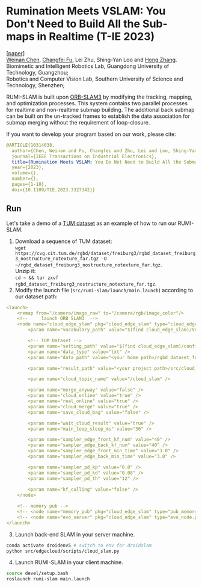 # Rumination Meets VSLAM: You Don't Need to Build All the Sub-maps in Realtime (T-IE 2023)
[[paper]](https://doi.org/10.1109/TIE.2023.3327342)<br>
[Weinan Chen](https://jdgcxy.gdut.edu.cn/info/1099/3473.htm), [Changfei Fu](https://rcvlab.eee.sustech.edu.cn/authors/changfei_fu/), Lei Zhu, Shing-Yan Loo and [Hong Zhang](https://rcvlab.eee.sustech.edu.cn/authors/hong_zhang/).<br>
Biomimetic and Intelligent Robotics Lab, Guangdong University of Technology, Guangzhou;<br>
Robotics and Computer Vision Lab, Southern University of Science and Technology, Shenzhen;

RUMI-SLAM is built upon [ORB-SLAM3](https://github.com/UZ-SLAMLab/ORB_SLAM3) by modifying the tracking, mapping, and optimization processes.
This system contains two parallel processes for realtime and non-realtime submap building. 
The additional back submap can be built on the un-tracked frames to establish the data association for submap merging without the requirement of loop-closure.

If you want to develop your program based on our work, please cite:
```yaml
@ARTICLE{10314038,
  author={Chen, Weinan and Fu, Changfei and Zhu, Lei and Loo, Shing-Yan and Zhang, Hong},
  journal={IEEE Transactions on Industrial Electronics}, 
  title={Rumination Meets VSLAM: You Do Not Need to Build All the Submaps in Realtime}, 
  year={2023},
  volume={},
  number={},
  pages={1-10},
  doi={10.1109/TIE.2023.3327342}}
```
## Run
Let's take a demo of a [TUM dataset](https://cvg.cit.tum.de/data/datasets/rgbd-dataset/download) as an example of how to run our RUMI-SLAM.

1. Download a sequence of TUM dataset:<br>
`wget https://cvg.cit.tum.de/rgbd/dataset/freiburg3/rgbd_dataset_freiburg3_nostructure_notexture_far.tgz -O ~/rgbd_dataset_freiburg3_nostructure_notexture_far.tgz`.<br>
Unzip it:<br>
 `cd ~ && tar zxvf rgbd_dataset_freiburg3_nostructure_notexture_far.tgz`.<br>
3. Modify the launch file (`src/rumi-slam/launch/main.launch`) according to our dataset path: 
```yaml
<launch>
    <remap from="/camera/image_raw" to="/camera/rgb/image_color"/>
    <!--     launch ORB SLAM3  -->
    <node name="cloud_edge_slam" pkg="cloud_edge_slam" type="cloud_edge_slam_node" required="true" > 
        <param name="vocabulary_path" value="$(find cloud_edge_slam)/Vocabulary/ORBvoc.txt" />

        <!-- TUM Dataset -->
        <param name="setting_path" value="$(find cloud_edge_slam)/config/TUM3.yaml" />
        <param name="data_type" value="txt" />
        <param name="data_path" value="<your home path>/rgbd_dataset_freiburg3_nostructure_notexture_far/rgb.txt" />

        <param name="result_path" value="<your project path>/src/cloud_edge_slam/results" />

        <param name="cloud_topic_name" value="/cloud_slam" />

        <param name="merge_anyway" value="false" />
        <param name="cloud_online" value="true" />
        <param name="real_online" value="true" />
        <param name="cloud_merge" value="true" />
        <param name="save_cloud_bag" value="false" />

        <param name="wait_cloud_result" value="true" />
        <param name="main_loop_sleep_ms" value="30" />

        <param name="sampler_edge_front_kf_num" value="40" />
        <param name="sampler_edge_back_kf_num" value="40" />
        <param name="sampler_edge_front_min_time" value="3.0" />
        <param name="sampler_edge_back_min_time" value="3.0" />

        <param name="sampler_pd_kp" value="0.8" />
        <param name="sampler_pd_kd" value="0.08" />
        <param name="sampler_pd_th" value="12" />
        
        <param name="kf_culling" value="false" />
    </node>

    <!-- memory pub -->
    <!-- <node name="memory_pub" pkg="cloud_edge_slam" type="pub_memory.py" required="true" />  -->
    <!-- <node name="evo_server" pkg="cloud_edge_slam" type="evo_node.py" required="true" />  -->
</launch>
```
3. Launch back-end SLAM in your server machine.
```bash
conda activate droidenv5 # switch to env for droidslam
python src/edgecloud/scripts/cloud_slam.py
```

4. Launch RUMI-SLAM in your client machine.
```bash
source devel/setup.bash
roslaunch rumi-slam main.launch
```
